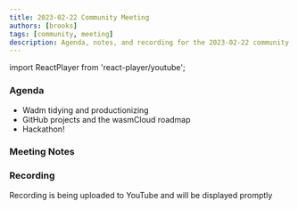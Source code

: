 ```yaml
---
title: 2023-02-22 Community Meeting
authors: [brooks]
tags: [community, meeting]
description: Agenda, notes, and recording for the 2023-02-22 community meeting
---
```


import ReactPlayer from 'react-player/youtube';

### Agenda
- Wadm tidying and productionizing 
- GitHub projects and the wasmCloud roadmap
- Hackathon!

<!--truncate-->

### Meeting Notes

### Recording
Recording is being uploaded to YouTube and will be displayed promptly
